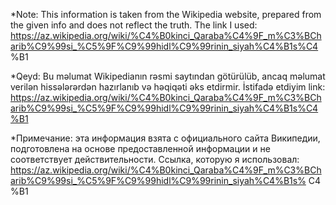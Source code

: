 *Note: This information is taken from the Wikipedia website, prepared from the given info and does not reflect the truth.
The link I used: https://az.wikipedia.org/wiki/%C4%B0kinci_Qaraba%C4%9F_m%C3%BCharib%C9%99si_%C5%9F%C9%99hidl%C9%99rinin_siyah%C4%B1s%C4 %B1

*Qeyd: Bu məlumat Wikipedianın rəsmi saytından götürülüb, ancaq məlumat verilən hissələrərdən hazırlanıb və həqiqəti əks etdirmir.
İstifadə etdiyim link: https://az.wikipedia.org/wiki/%C4%B0kinci_Qaraba%C4%9F_m%C3%BCharib%C9%99si_%C5%9F%C9%99hidl%C9%99rinin_siyah%C4%B1s%C4%B1

*Примечание: эта информация взята с официального сайта Википедии, подготовлена на основе предоставленной информации и не соответствует действительности.
Ссылка, которую я использовал: https://az.wikipedia.org/wiki/%C4%B0kinci_Qaraba%C4%9F_m%C3%BCharib%C9%99si_%C5%9F%C9%99hidl%C9%99rinin_siyah%C4%B1s% С4 %В1

